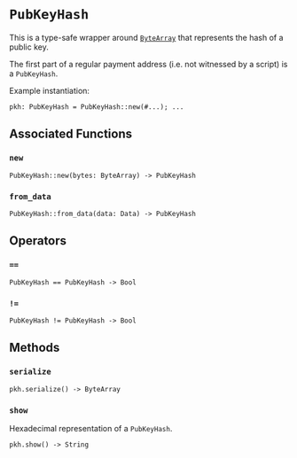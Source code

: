 # `PubKeyHash`

This is a type-safe wrapper around [`ByteArray`](./bytearray.md) that represents the hash of a public key. 

The first part of a regular payment address (i.e. not witnessed by a script) is a `PubKeyHash`.

Example instantiation:

```helios
pkh: PubKeyHash = PubKeyHash::new(#...); ...
```

## Associated Functions

### `new`

```helios
PubKeyHash::new(bytes: ByteArray) -> PubKeyHash
```

### `from_data`

```helios
PubKeyHash::from_data(data: Data) -> PubKeyHash
```

## Operators

### `==`

```helios
PubKeyHash == PubKeyHash -> Bool
```

### `!=`

```helios
PubKeyHash != PubKeyHash -> Bool
```

## Methods

### `serialize`

```helios
pkh.serialize() -> ByteArray
```

### `show`

Hexadecimal representation of a `PubKeyHash`.

```helios
pkh.show() -> String
```
